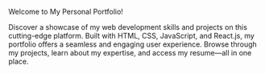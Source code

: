 Welcome to My Personal Portfolio!

Discover a showcase of my web development skills and projects on this cutting-edge platform. Built with HTML, CSS, JavaScript, and React.js, my portfolio offers a seamless and engaging user experience. Browse through my projects, learn about my expertise, and access my resume—all in one place.
